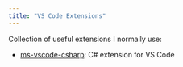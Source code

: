 ```yaml
---
title: "VS Code Extensions"
---
```


Collection of useful extensions I normally use:

- [ms-vscode-csharp](https://marketplace.visualstudio.com/items?itemName=ms-vscode.csharp): C# extension for VS Code
